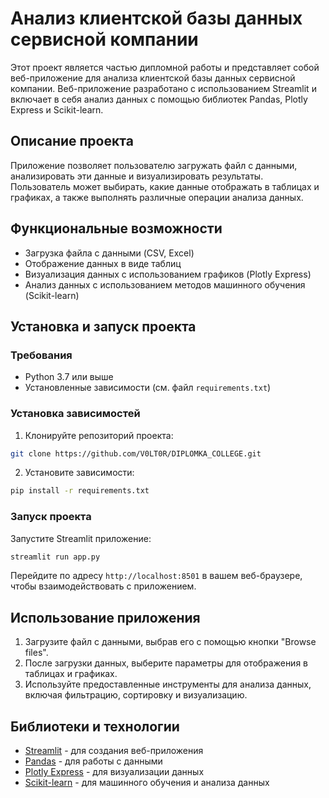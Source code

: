 # Анализ клиентской базы данных сервисной компании

Этот проект является частью дипломной работы и представляет собой веб-приложение для анализа клиентской базы данных сервисной компании. Веб-приложение разработано с использованием Streamlit и включает в себя анализ данных с помощью библиотек Pandas, Plotly Express и Scikit-learn.

## Описание проекта

Приложение позволяет пользователю загружать файл с данными, анализировать эти данные и визуализировать результаты. Пользователь может выбирать, какие данные отображать в таблицах и графиках, а также выполнять различные операции анализа данных.

## Функциональные возможности

- Загрузка файла с данными (CSV, Excel)
- Отображение данных в виде таблиц
- Визуализация данных с использованием графиков (Plotly Express)
- Анализ данных с использованием методов машинного обучения (Scikit-learn)

## Установка и запуск проекта

### Требования

- Python 3.7 или выше
- Установленные зависимости (см. файл `requirements.txt`)

### Установка зависимостей

1. Клонируйте репозиторий проекта:

```bash
git clone https://github.com/V0LT0R/DIPLOMKA_COLLEGE.git
```

2. Установите зависимости:

```bash
pip install -r requirements.txt
```

### Запуск проекта

Запустите Streamlit приложение:

```bash
streamlit run app.py
```

Перейдите по адресу `http://localhost:8501` в вашем веб-браузере, чтобы взаимодействовать с приложением.

## Использование приложения

1. Загрузите файл с данными, выбрав его с помощью кнопки "Browse files".
2. После загрузки данных, выберите параметры для отображения в таблицах и графиках.
3. Используйте предоставленные инструменты для анализа данных, включая фильтрацию, сортировку и визуализацию.


## Библиотеки и технологии

- [Streamlit](https://streamlit.io/) - для создания веб-приложения
- [Pandas](https://pandas.pydata.org/) - для работы с данными
- [Plotly Express](https://plotly.com/python/plotly-express/) - для визуализации данных
- [Scikit-learn](https://scikit-learn.org/stable/) - для машинного обучения и анализа данных
